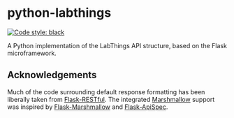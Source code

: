 # python-labthings

[![Code style: black](https://img.shields.io/badge/code%20style-black-000000.svg)](https://github.com/psf/black)

A Python implementation of the LabThings API structure, based on the Flask microframework.

## Acknowledgements

Much of the code surrounding default response formatting has been liberally taken from [Flask-RESTful](https://github.com/flask-restful/flask-restful). The integrated [Marshmallow](https://github.com/marshmallow-code/marshmallow) support was inspired by [Flask-Marshmallow](https://github.com/marshmallow-code/flask-marshmallow) and [Flask-ApiSpec](https://github.com/jmcarp/flask-apispec). 